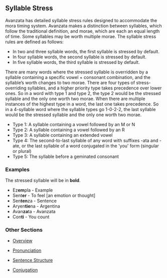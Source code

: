 ## Syllable Stress  
Avanzata has detailed syllable stress rules designed to accommodate the mora timing system. Avanzata makes a distinction between syllables, which follow the traditional definition, and morae, which are each an equal length of time. Some syllables may be worth multiple morae. The syllable stress rules are defined as follows:

- In two and three syllable words, the first syllable is stressed by default.  
- In four syllable words, the second syllable is stressed by default.  
- In five syllable words, the third syllable is stressed by default.

There are many words where the stressed syllable is overridden by a syllable containing a specific vowel \+ consonant combination, and the syllable’s worth changes to two morae. There are four types of stress-overriding syllables, and a higher priority type takes precedence over lower ones. So in a word with type 1 and type 2, the type 2 would be the stressed syllable and the only one worth two morae. When there are multiple instances of the highest type in a word, the last one takes precedence. So in a 4-syllable word where the syllable types go 1-0-2-2, the last syllable would be the stressed syllable and the only one worth two morae.

- Type 1: A syllable containing a vowel followed by an M or N  
- Type 2: A syllable containing a vowel followed by an R  
- Type 3: A syllable containing an extended vowel
- Type 4: The second-to-last syllable of any word with suffixes -ata and -ate, or the last syllable of a word conjugated in the 'you' form (singular or plural)
- Type 5: The syllable before a geminated consonant

### Examples
The stressed syllable will be in **bold**.
- Ez**em**pla - Example
- Sent**er** - To feel [an emotion or thought]
- Sen**ten**za - Sentence
- Aryen**tie**na - Argentina
- Avan**za**ta - Avanzata
- Con**ti** - You count

### Other Sections
- [Overview](README.md)

- [Pronunciation](Pronunciation.md)

- [Sentence Structure](Sentence_Structure.md)

- [Conjugation](Conjugation.md)
